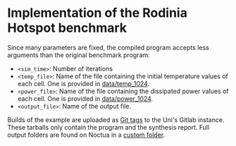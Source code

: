 # Implementation of the Rodinia Hotspot benchmark

Since many parameters are fixed, the compiled program accepts less arguments than the original benchmark program:
* `<sim_time>`: Number of iterations
* `<temp_file>`: Name of the file containing the initial temperature values of each cell. One is provided in [data/temp_1024](data/temp_1024).
* `<power_file>`: Name of the file containing the dissipated power values of each cell. One is provided in [data/power_1024](data/power_1024).
* `<output_file>`: Name of the output file.

Builds of the example are uploaded as [Git tags](https://git.uni-paderborn.de/joo/sycl-stencil/-/tags) to the Uni's Gitlab instance. These tarballs only contain the program and the synthesis report. Full output folders are found on Noctua in a [custom folder](/upb/departments/pc2/groups/hpc-prf-hpmesh/joo/sycl-stencil).